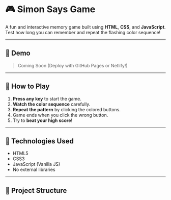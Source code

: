 # 🎮 Simon Says Game

A fun and interactive memory game built using **HTML**, **CSS**, and **JavaScript**. Test how long you can remember and repeat the flashing color sequence!

---

## 🚀 Demo

> Coming Soon (Deploy with GitHub Pages or Netlify!)

---

## 🧠 How to Play

1. **Press any key** to start the game.
2. **Watch the color sequence** carefully.
3. **Repeat the pattern** by clicking the colored buttons.
4. Game ends when you click the wrong button.
5. Try to **beat your high score**!

---

## 🔧 Technologies Used

- HTML5
- CSS3
- JavaScript (Vanilla JS)
- No external libraries

---

## 📁 Project Structure


